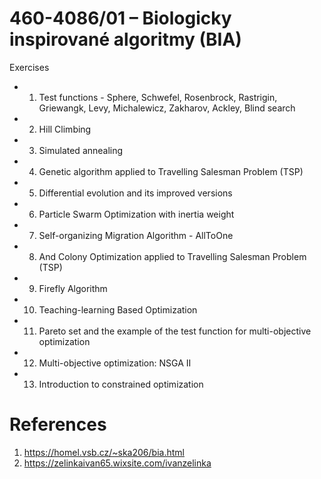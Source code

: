 # 460-4086/01 – Biologicky inspirované algoritmy (BIA)

Exercises
- 1. Test functions - Sphere, Schwefel, Rosenbrock, Rastrigin, Griewangk, Levy, Michalewicz, Zakharov, Ackley, Blind search
- 2. Hill Climbing
- 3. Simulated annealing
- 4. Genetic algorithm applied to Travelling Salesman Problem (TSP)
- 5. Differential evolution and its improved versions
- 6. Particle Swarm Optimization with inertia weight
- 7. Self-organizing Migration Algorithm - AllToOne
- 8. And Colony Optimization applied to Travelling Salesman Problem (TSP)
- 9. Firefly Algorithm
- 10. Teaching-learning Based Optimization
- 11. Pareto set and the example of the test function for multi-objective optimization
- 12. Multi-objective optimization: NSGA II
- 13. Introduction to constrained optimization


# References

1. https://homel.vsb.cz/~ska206/bia.html
2. https://zelinkaivan65.wixsite.com/ivanzelinka

